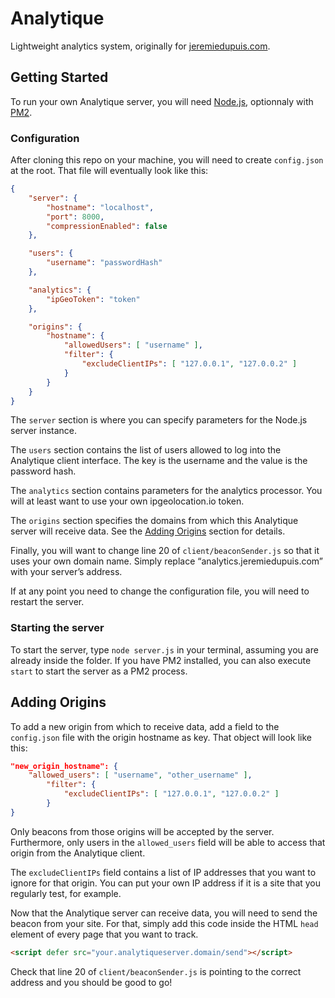 # Analytique
Lightweight analytics system, originally for [jeremiedupuis.com](https://jeremiedupuis.com).


## Getting Started
To run your own Analytique server, you will need [Node.js](https://nodejs.org), optionnaly with [PM2](https://pm2.keymetrics.io).

### Configuration
After cloning this repo on your machine, you will need to create `config.json` at the root. That file will eventually look like this:
```json
{
	"server": {
		"hostname": "localhost",
		"port": 8000,
		"compressionEnabled": false
	},

	"users": {
		"username": "passwordHash"
	},

	"analytics": {
		"ipGeoToken": "token"
	},

	"origins": {
		"hostname": {
			"allowedUsers": [ "username" ],
			"filter": {
				"excludeClientIPs": [ "127.0.0.1", "127.0.0.2" ]
			}
		}
	}
}

```
The `server` section is where you can specify parameters for the Node.js server instance.

The `users` section contains the list of users allowed to log into the Analytique client interface. The key is the username and the value is the password hash.

The `analytics` section contains parameters for the analytics processor. You will at least want to use your own ipgeolocation.io token.

The `origins` section specifies the domains from which this Analytique server will receive data. See the [Adding Origins](#adding-origins) section for details.

Finally, you will want to change line 20 of `client/beaconSender.js` so that it uses your own domain name. Simply replace “analytics.jeremiedupuis.com” with your server’s address.

If at any point you need to change the configuration file, you will need to restart the server.

### Starting the server

To start the server, type `node server.js` in your terminal, assuming you are already inside the folder. If you have PM2 installed, you can also execute `start` to start the server as a PM2 process.

## Adding Origins
To add a new origin from which to receive data, add a field to the `config.json` file with the origin hostname as key. That object will look like this:
```json
"new_origin_hostname": {
	"allowed_users": [ "username", "other_username" ],
		"filter": {
			"excludeClientIPs": [ "127.0.0.1", "127.0.0.2" ]
		}
}
```
Only beacons from those origins will be accepted by the server. Furthermore, only users in the `allowed_users` field will be able to access that origin from the Analytique client.

The `excludeClientIPs` field contains a list of IP addresses that you want to ignore for that origin. You can put your own IP address if it is a site that you regularly test, for example.

Now that the Analytique server can receive data, you will need to send the beacon from your site. For that, simply add this code inside the HTML `head` element of every page that you want to track.
```html
<script defer src="your.analytiqueserver.domain/send"></script>
```
Check that line 20 of `client/beaconSender.js` is pointing to the correct address and you should be good to go!
